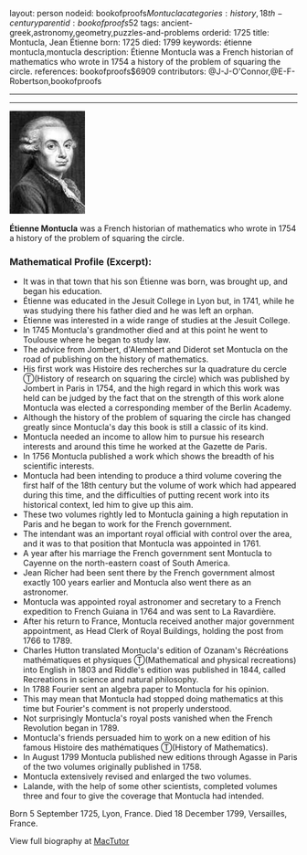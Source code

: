 layout: person
nodeid: bookofproofs$Montucla
categories: history,18th-century
parentid: bookofproofs$52
tags: ancient-greek,astronomy,geometry,puzzles-and-problems
orderid: 1725
title: Montucla, Jean Étienne
born: 1725
died: 1799
keywords: étienne montucla,montucla
description: Étienne Montucla was a French historian of mathematics who wrote in 1754 a history of the problem of squaring the circle.
references: bookofproofs$6909
contributors: @J-J-O'Connor,@E-F-Robertson,bookofproofs

---



---

![Montucla.jpg](https://github.com/bookofproofs/bookofproofs.github.io/blob/main/_sources/_assets/images/portraits/Montucla.jpg?raw=true)

**Étienne Montucla** was a French historian of mathematics who wrote in 1754 a history of the problem of squaring the circle.

### Mathematical Profile (Excerpt):
* It was in that town that his son Étienne was born, was brought up, and began his education.
* Étienne was educated in the Jesuit College in Lyon but, in 1741, while he was studying there his father died and he was left an orphan.
* Étienne was interested in a wide range of studies at the Jesuit College.
* In 1745 Montucla's grandmother died and at this point he went to Toulouse where he began to study law.
* The advice from Jombert, d'Alembert and Diderot set Montucla on the road of publishing on the history of mathematics.
* His first work was Histoire des recherches sur la quadrature du cercle Ⓣ(History of research on squaring the circle) which was published by Jombert in Paris in 1754, and the high regard in which this work was held can be judged by the fact that on the strength of this work alone Montucla was elected a corresponding member of the Berlin Academy.
* Although the history of the problem of squaring the circle has changed greatly since Montucla's day this book is still a classic of its kind.
* Montucla needed an income to allow him to pursue his research interests and around this time he worked at the Gazette de Paris.
* In 1756 Montucla published a work which shows the breadth of his scientific interests.
* Montucla had been intending to produce a third volume covering the first half of the 18th  century but the volume of work which had appeared during this time, and the difficulties of putting recent work into its historical context, led him to give up this aim.
* These two volumes rightly led to Montucla gaining a high reputation in Paris and he began to work for the French government.
* The intendant was an important royal official with control over the area, and it was to that position that Montucla was appointed in 1761.
* A year after his marriage the French government sent Montucla to Cayenne on the north-eastern coast of South America.
* Jean Richer had been sent there by the French government almost exactly 100 years earlier and Montucla also went there as an astronomer.
* Montucla was appointed royal astronomer and secretary to a French expedition to French Guiana in 1764 and was sent to La Ravardière.
* After his return to France, Montucla received another major government appointment, as Head Clerk of Royal Buildings, holding the post from 1766 to 1789.
* Charles Hutton translated Montucla's edition of Ozanam's Récréations mathématiques et physiques Ⓣ(Mathematical and physical recreations) into English in 1803 and Riddle's edition was published in 1844, called Recreations in science and natural philosophy.
* In 1788 Fourier sent an algebra paper to Montucla for his opinion.
* This may mean that Montucla had stopped doing mathematics at this time but Fourier's comment is not properly understood.
* Not surprisingly Montucla's royal posts vanished when the French Revolution began in 1789.
* Montucla's friends persuaded him to work on a new edition of his famous Histoire des mathématiques Ⓣ(History of Mathematics).
* In August 1799 Montucla published new editions through Agasse in Paris of the two volumes originally published in 1758.
* Montucla extensively revised and enlarged the two volumes.
* Lalande, with the help of some other scientists, completed volumes three and four to give the coverage that Montucla had intended.

Born 5 September 1725, Lyon, France. Died 18 December 1799, Versailles, France.

View full biography at [MacTutor](https://mathshistory.st-andrews.ac.uk/Biographies/Montucla/)
